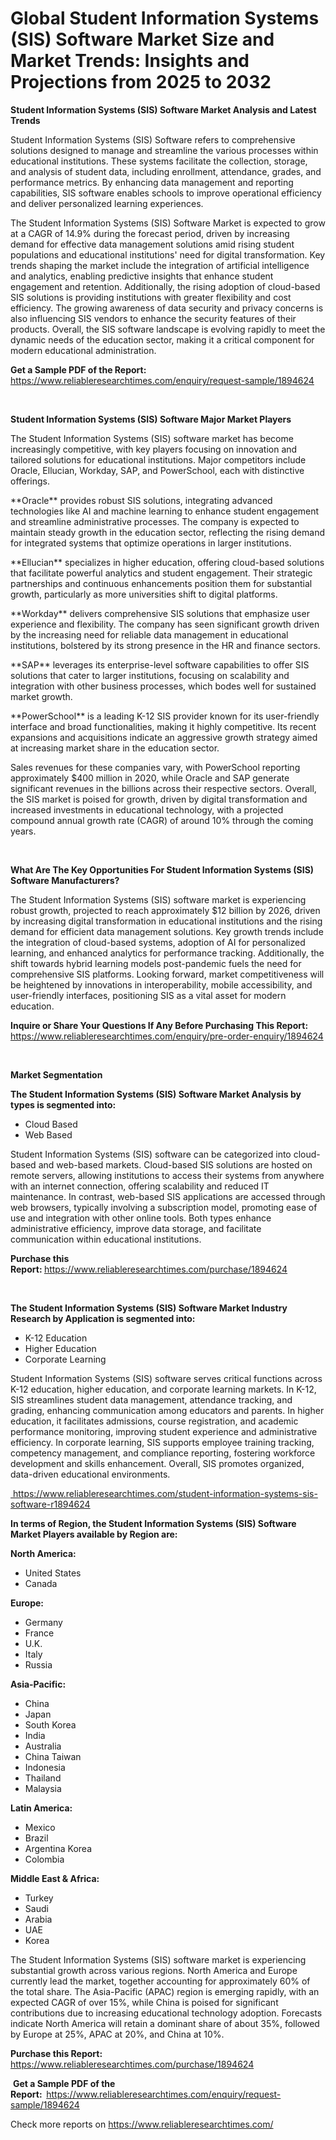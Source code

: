<p><h1>Global Student Information Systems (SIS) Software Market Size and Market Trends: Insights and Projections from 2025 to 2032</h1></p><p><strong>Student Information Systems (SIS) Software Market Analysis and Latest Trends</strong></p>
<p><p>Student Information Systems (SIS) Software refers to comprehensive solutions designed to manage and streamline the various processes within educational institutions. These systems facilitate the collection, storage, and analysis of student data, including enrollment, attendance, grades, and performance metrics. By enhancing data management and reporting capabilities, SIS software enables schools to improve operational efficiency and deliver personalized learning experiences.</p><p>The Student Information Systems (SIS) Software Market is expected to grow at a CAGR of 14.9% during the forecast period, driven by increasing demand for effective data management solutions amid rising student populations and educational institutions' need for digital transformation. Key trends shaping the market include the integration of artificial intelligence and analytics, enabling predictive insights that enhance student engagement and retention. Additionally, the rising adoption of cloud-based SIS solutions is providing institutions with greater flexibility and cost efficiency. The growing awareness of data security and privacy concerns is also influencing SIS vendors to enhance the security features of their products. Overall, the SIS software landscape is evolving rapidly to meet the dynamic needs of the education sector, making it a critical component for modern educational administration.</p></p>
<p><strong>Get a Sample PDF of the Report:&nbsp;</strong> <a href="https://www.reliableresearchtimes.com/enquiry/request-sample/1894624?utm_campaign=2643&utm_medium=2&utm_source=Github&utm_content=ia&utm_term=28032025&utm_id=student-information-systems-sis-software">https://www.reliableresearchtimes.com/enquiry/request-sample/1894624</a></p>
<p>&nbsp;</p>
<p><strong>Student Information Systems (SIS) Software Major Market Players</strong></p>
<p><p>The Student Information Systems (SIS) software market has become increasingly competitive, with key players focusing on innovation and tailored solutions for educational institutions. Major competitors include Oracle, Ellucian, Workday, SAP, and PowerSchool, each with distinctive offerings.</p><p>**Oracle** provides robust SIS solutions, integrating advanced technologies like AI and machine learning to enhance student engagement and streamline administrative processes. The company is expected to maintain steady growth in the education sector, reflecting the rising demand for integrated systems that optimize operations in larger institutions.</p><p>**Ellucian** specializes in higher education, offering cloud-based solutions that facilitate powerful analytics and student engagement. Their strategic partnerships and continuous enhancements position them for substantial growth, particularly as more universities shift to digital platforms.</p><p>**Workday** delivers comprehensive SIS solutions that emphasize user experience and flexibility. The company has seen significant growth driven by the increasing need for reliable data management in educational institutions, bolstered by its strong presence in the HR and finance sectors.</p><p>**SAP** leverages its enterprise-level software capabilities to offer SIS solutions that cater to larger institutions, focusing on scalability and integration with other business processes, which bodes well for sustained market growth.</p><p>**PowerSchool** is a leading K-12 SIS provider known for its user-friendly interface and broad functionalities, making it highly competitive. Its recent expansions and acquisitions indicate an aggressive growth strategy aimed at increasing market share in the education sector.</p><p>Sales revenues for these companies vary, with PowerSchool reporting approximately $400 million in 2020, while Oracle and SAP generate significant revenues in the billions across their respective sectors. Overall, the SIS market is poised for growth, driven by digital transformation and increased investments in educational technology, with a projected compound annual growth rate (CAGR) of around 10% through the coming years.</p></p>
<p>&nbsp;</p>
<p><strong>What Are The Key Opportunities For Student Information Systems (SIS) Software Manufacturers?</strong></p>
<p><p>The Student Information Systems (SIS) software market is experiencing robust growth, projected to reach approximately $12 billion by 2026, driven by increasing digital transformation in educational institutions and the rising demand for efficient data management solutions. Key growth trends include the integration of cloud-based systems, adoption of AI for personalized learning, and enhanced analytics for performance tracking. Additionally, the shift towards hybrid learning models post-pandemic fuels the need for comprehensive SIS platforms. Looking forward, market competitiveness will be heightened by innovations in interoperability, mobile accessibility, and user-friendly interfaces, positioning SIS as a vital asset for modern education.</p></p>
<p><strong>Inquire or Share Your Questions If Any Before Purchasing This Report:</strong> <a href="https://www.reliableresearchtimes.com/enquiry/pre-order-enquiry/1894624?utm_campaign=2643&utm_medium=2&utm_source=Github&utm_content=ia&utm_term=28032025&utm_id=student-information-systems-sis-software">https://www.reliableresearchtimes.com/enquiry/pre-order-enquiry/1894624</a></p>
<p>&nbsp;</p>
<p><strong>Market Segmentation</strong></p>
<p><strong>The Student Information Systems (SIS) Software Market Analysis by types is segmented into:</strong></p>
<p><ul><li>Cloud Based</li><li>Web Based</li></ul></p>
<p><p>Student Information Systems (SIS) software can be categorized into cloud-based and web-based markets. Cloud-based SIS solutions are hosted on remote servers, allowing institutions to access their systems from anywhere with an internet connection, offering scalability and reduced IT maintenance. In contrast, web-based SIS applications are accessed through web browsers, typically involving a subscription model, promoting ease of use and integration with other online tools. Both types enhance administrative efficiency, improve data storage, and facilitate communication within educational institutions.</p></p>
<p><strong>Purchase this Report:&nbsp;</strong><a href="https://www.reliableresearchtimes.com/purchase/1894624?utm_campaign=2643&utm_medium=2&utm_source=Github&utm_content=ia&utm_term=28032025&utm_id=student-information-systems-sis-software">https://www.reliableresearchtimes.com/purchase/1894624</a></p>
<p>&nbsp;</p>
<p><strong>The Student Information Systems (SIS) Software Market Industry Research by Application is segmented into:</strong></p>
<p><ul><li>K-12 Education</li><li>Higher Education</li><li>Corporate Learning</li></ul></p>
<p><p>Student Information Systems (SIS) software serves critical functions across K-12 education, higher education, and corporate learning markets. In K-12, SIS streamlines student data management, attendance tracking, and grading, enhancing communication among educators and parents. In higher education, it facilitates admissions, course registration, and academic performance monitoring, improving student experience and administrative efficiency. In corporate learning, SIS supports employee training tracking, competency management, and compliance reporting, fostering workforce development and skills enhancement. Overall, SIS promotes organized, data-driven educational environments.</p></p>
<p><a href="https://www.reliableresearchtimes.com/student-information-systems-sis-software-r1894624?utm_campaign=2643&utm_medium=2&utm_source=Github&utm_content=ia&utm_term=28032025&utm_id=student-information-systems-sis-software">&nbsp;https://www.reliableresearchtimes.com/student-information-systems-sis-software-r1894624</a></p>
<p><strong>In terms of Region, the Student Information Systems (SIS) Software Market Players available by Region are:</strong></p>
<p>
    <p> <strong> North America: </strong>
        <ul>
            <li>United States</li>
            <li>Canada</li>
        </ul>
        </p> 
    <p> <strong> Europe: </strong>
        <ul>
            <li>Germany</li>
            <li>France</li>
            <li>U.K.</li>
            <li>Italy</li>
            <li>Russia</li>
        </ul>
        </p> 
    <p> <strong> Asia-Pacific: </strong>
        <ul>
            <li>China</li>
            <li>Japan</li>
            <li>South Korea</li>
            <li>India</li>
            <li>Australia</li>
            <li>China Taiwan</li>
            <li>Indonesia</li>
            <li>Thailand</li>
            <li>Malaysia</li>
        </ul>
        </p> 
    <p> <strong> Latin America: </strong>
        <ul>
            <li>Mexico</li>
            <li>Brazil</li>
            <li>Argentina Korea</li>
            <li>Colombia</li>
        </ul>
        </p> 
    <p> <strong> Middle East & Africa: </strong>
        <ul>
            <li>Turkey</li>
            <li>Saudi</li>
            <li>Arabia</li>
            <li>UAE</li>
            <li>Korea</li>
        </ul>
    </p>
    </p>
<p><p>The Student Information Systems (SIS) software market is experiencing substantial growth across various regions. North America and Europe currently lead the market, together accounting for approximately 60% of the total share. The Asia-Pacific (APAC) region is emerging rapidly, with an expected CAGR of over 15%, while China is poised for significant contributions due to increasing educational technology adoption. Forecasts indicate North America will retain a dominant share of about 35%, followed by Europe at 25%, APAC at 20%, and China at 10%.</p></p>
<p><strong>Purchase this Report: </strong><a href="https://www.reliableresearchtimes.com/purchase/1894624?utm_campaign=2643&utm_medium=2&utm_source=Github&utm_content=ia&utm_term=28032025&utm_id=student-information-systems-sis-software">https://www.reliableresearchtimes.com/purchase/1894624</a></p>
<p>&nbsp;<strong>Get a Sample PDF of the Report:&nbsp;&nbsp;</strong><a href="https://www.reliableresearchtimes.com/enquiry/request-sample/1894624?utm_campaign=2643&utm_medium=2&utm_source=Github&utm_content=ia&utm_term=28032025&utm_id=student-information-systems-sis-software">https://www.reliableresearchtimes.com/enquiry/request-sample/1894624</a></p>
<p><strong></strong></p>
<p>Check more reports on <a href="https://www.reliableresearchtimes.com/?utm_campaign=2643&utm_medium=2&utm_source=Github&utm_content=ia&utm_term=28032025&utm_id=student-information-systems-sis-software">https://www.reliableresearchtimes.com/</a></p>